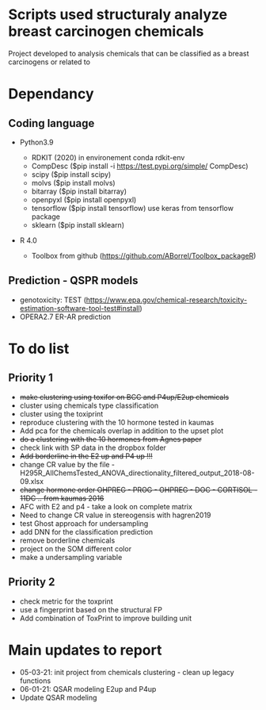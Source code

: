 # Scripts used structuraly analyze breast carcinogen chemicals
Project developed to analysis chemicals that can be classified as a breast carcinogens or related to 

# Dependancy
## Coding language 
- Python3.9
    - RDKIT (2020) in environement conda rdkit-env
    - CompDesc ($pip install -i https://test.pypi.org/simple/ CompDesc)
    - scipy ($pip install scipy)
    - molvs ($pip install molvs)
    - bitarray ($pip install bitarray)
    - openpyxl ($pip install openpyxl)
    - tensorflow ($pip install tensorflow) use keras from tensorflow package
    - sklearn ($pip install sklearn)


- R 4.0
    - Toolbox from github (https://github.com/ABorrel/Toolbox_packageR)


## Prediction - QSPR models 
- genotoxicity: TEST (https://www.epa.gov/chemical-research/toxicity-estimation-software-tool-test#install)
- OPERA2.7 ER-AR prediction


# To do list
## Priority 1
- ~~make clustering using toxifor on BCC and P4up/E2up chemicals~~
- cluster using chemicals type classification 
- cluster using the toxiprint
- reproduce clustering with the 10 hormone tested in kaumas
- Add pca for the chemicals overlap in addition to the upset plot
- ~~do a clustering with the 10 hormones from Agnes paper~~
- check link with SP data in the dropbox folder
- ~~Add borderline in the E2 up and P4 up !!!~~
- change CR value by the file - H295R_AllChemsTested_ANOVA_directionality_filtered_output_2018-08-09.xlsx
- ~~change hormone order OHPREG - PROG - OHPREG - DOC - CORTISOL - 11DC .. from kaumas 2016~~
- AFC with E2 and p4 - take a look on complete matrix
- Need to change CR value in stereogensis with hagren2019
- test Ghost approach for undersampling
- add DNN for the classification prediction
- remove borderline chemicals
- project on the SOM different color 
- make a undersampling variable


## Priority 2
- check metric for the toxprint
- use a fingerprint based on the structural FP
- Add combination of ToxPrint to improve building unit

# Main updates to report
- 05-03-21: init project from chemicals clustering - clean up legacy functions 
- 06-01-21: QSAR modeling E2up and P4up
- Update QSAR modeling